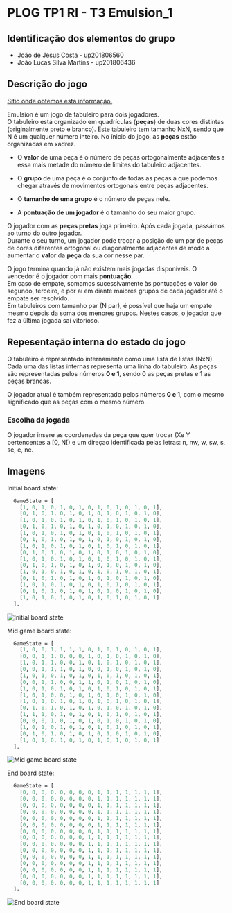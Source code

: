 # PLOG TP1 RI - T3 Emulsion\_1

## Identificação dos elementos do grupo

- João de Jesus Costa - up201806560
- João Lucas Silva Martins - up201806436

## Descrição do jogo

[Sítio onde obtemos esta informação.](https://boardgamegeek.com/boardgame/311851/emulsion)

Emulsion é um jogo de tabuleiro para dois jogadores.  
O tabuleiro está organizado em quadrículas (**peças**) de duas cores distintas
(originalmente preto e branco). Este tabuleiro tem tamanho NxN, sendo que N é
um qualquer número inteiro. No ínicio do jogo, as **peças** estão organizadas
em xadrez.

- O **valor** de uma peça é o número de peças ortogonalmente adjacentes a essa
  mais metade do número de limites do tabuleiro adjacentes.

- O **grupo** de uma peça é o conjunto de todas as peças a que podemos chegar
  através de movimentos ortogonais entre peças adjacentes.

- O **tamanho de uma grupo** é o número de peças nele.

- A **pontuação de um jogador** é o tamanho do seu maior grupo.

O jogador com as **peças pretas** joga primeiro. Após cada jogada, passámos ao
turno do outro jogador.  
Durante o seu turno, um jogador pode trocar a posição de um par de peças de
cores diferentes ortogonal ou diagonalmente adjacentes de modo a aumentar
o **valor** da **peça** da sua cor nesse par.

O jogo termina quando já não existem mais jogadas disponíveis. O vencedor
é o jogador com mais **pontuação**.  
Em caso de empate, somamos sucessivamente às pontuações o valor do segundo,
terceiro, e por aí em diante maiores grupos de cada jogador até o empate
ser resolvido.  
Em tabuleiros com tamanho par (N par), é possível que haja um empate mesmo
depois da soma dos menores grupos. Nestes casos, o jogador que fez a última
jogada sai vitorioso.

## Repesentação interna do estado do jogo

O tabuleiro é representado internamente como uma lista de listas (NxN). Cada
uma das listas internas representa uma linha do tabuleiro. As peças são
representadas pelos números **0 e 1**, sendo 0 as peças pretas e 1 as peças
brancas.

O jogador atual é também representado pelos números **0 e 1**, com o mesmo
significado que as peças com o mesmo número.

### Escolha da jogada

O jogador insere as coordenadas da peça que quer trocar (Xe Y
pertencentes a [0, N[) e um direçao identificada pelas letras:
n, nw, w, sw, s, se, e, ne.

## Imagens

Initial board state:

```pl
  GameState = [
    [1, 0, 1, 0, 1, 0, 1, 0, 1, 0, 1, 0, 1, 0, 1],
    [0, 1, 0, 1, 0, 1, 0, 1, 0, 1, 0, 1, 0, 1, 0],
    [1, 0, 1, 0, 1, 0, 1, 0, 1, 0, 1, 0, 1, 0, 1],
    [0, 1, 0, 1, 0, 1, 0, 1, 0, 1, 0, 1, 0, 1, 0],
    [1, 0, 1, 0, 1, 0, 1, 0, 1, 0, 1, 0, 1, 0, 1],
    [0, 1, 0, 1, 0, 1, 0, 1, 0, 1, 0, 1, 0, 1, 0],
    [1, 0, 1, 0, 1, 0, 1, 0, 1, 0, 1, 0, 1, 0, 1],
    [0, 1, 0, 1, 0, 1, 0, 1, 0, 1, 0, 1, 0, 1, 0],
    [1, 0, 1, 0, 1, 0, 1, 0, 1, 0, 1, 0, 1, 0, 1],
    [0, 1, 0, 1, 0, 1, 0, 1, 0, 1, 0, 1, 0, 1, 0],
    [1, 0, 1, 0, 1, 0, 1, 0, 1, 0, 1, 0, 1, 0, 1],
    [0, 1, 0, 1, 0, 1, 0, 1, 0, 1, 0, 1, 0, 1, 0],
    [1, 0, 1, 0, 1, 0, 1, 0, 1, 0, 1, 0, 1, 0, 1],
    [0, 1, 0, 1, 0, 1, 0, 1, 0, 1, 0, 1, 0, 1, 0],
    [1, 0, 1, 0, 1, 0, 1, 0, 1, 0, 1, 0, 1, 0, 1]
  ].
```

![Initial board state](img/initial_board.png)

Mid game board state:

```pl
  GameState = [
    [1, 0, 0, 1, 1, 1, 1, 0, 1, 0, 1, 0, 1, 0, 1],
    [0, 0, 1, 1, 0, 0, 0, 1, 0, 1, 0, 1, 0, 1, 0],
    [1, 0, 1, 1, 0, 0, 1, 0, 1, 0, 1, 0, 1, 0, 1],
    [0, 0, 1, 1, 1, 0, 1, 0, 0, 1, 0, 1, 0, 1, 0],
    [1, 0, 1, 0, 1, 0, 1, 0, 1, 0, 1, 0, 1, 0, 1],
    [0, 0, 1, 1, 0, 0, 1, 1, 0, 1, 0, 1, 0, 1, 0],
    [1, 0, 1, 0, 1, 0, 1, 0, 1, 0, 1, 0, 1, 0, 1],
    [1, 0, 1, 0, 0, 1, 0, 1, 0, 1, 0, 1, 0, 1, 0],
    [1, 0, 1, 0, 1, 0, 1, 0, 1, 0, 1, 0, 1, 0, 1],
    [0, 1, 0, 1, 0, 1, 0, 1, 0, 1, 0, 1, 0, 1, 0],
    [1, 1, 1, 0, 1, 0, 1, 0, 1, 0, 1, 0, 1, 0, 1],
    [0, 0, 0, 1, 0, 1, 0, 1, 0, 1, 0, 1, 0, 1, 0],
    [1, 0, 1, 0, 1, 0, 1, 0, 1, 0, 1, 0, 1, 0, 1],
    [0, 1, 0, 1, 0, 1, 0, 1, 0, 1, 0, 1, 0, 1, 0],
    [1, 0, 1, 0, 1, 0, 1, 0, 1, 0, 1, 0, 1, 0, 1]
  ].
```

![Mid game board state](img/midgame_board.png)

End board state:

```pl
  GameState = [
    [0, 0, 0, 0, 0, 0, 0, 0, 1, 1, 1, 1, 1, 1, 1],
    [0, 0, 0, 0, 0, 0, 0, 0, 1, 1, 1, 1, 1, 1, 1],
    [0, 0, 0, 0, 0, 0, 0, 0, 1, 1, 1, 1, 1, 1, 1],
    [0, 0, 0, 0, 0, 0, 0, 0, 1, 1, 1, 1, 1, 1, 1],
    [0, 0, 0, 0, 0, 0, 0, 0, 1, 1, 1, 1, 1, 1, 1],
    [0, 0, 0, 0, 0, 0, 0, 0, 1, 1, 1, 1, 1, 1, 1],
    [0, 0, 0, 0, 0, 0, 0, 0, 1, 1, 1, 1, 1, 1, 1],
    [0, 0, 0, 0, 0, 0, 0, 1, 1, 1, 1, 1, 1, 1, 1],
    [0, 0, 0, 0, 0, 0, 0, 1, 1, 1, 1, 1, 1, 1, 1],
    [0, 0, 0, 0, 0, 0, 0, 1, 1, 1, 1, 1, 1, 1, 1],
    [0, 0, 0, 0, 0, 0, 0, 1, 1, 1, 1, 1, 1, 1, 1],
    [0, 0, 0, 0, 0, 0, 0, 1, 1, 1, 1, 1, 1, 1, 1],
    [0, 0, 0, 0, 0, 0, 0, 1, 1, 1, 1, 1, 1, 1, 1],
    [0, 0, 0, 0, 0, 0, 0, 1, 1, 1, 1, 1, 1, 1, 1],
    [0, 0, 0, 0, 0, 0, 0, 1, 1, 1, 1, 1, 1, 1, 1]
  ].
```

![End board state](img/end_board.png)
